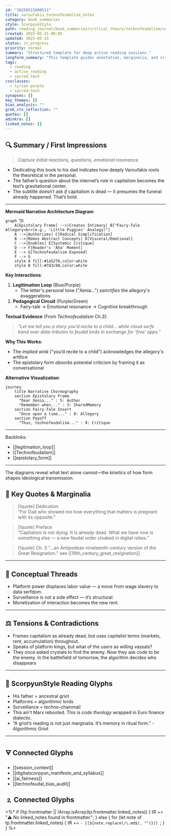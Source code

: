 ```yaml
---
id: "20250515090511"
title: varoufakis_technofeudalism_notes
category: book_summaries
style: ScorpyunStyle
path: reading_journal/book_summaries/critical_theory/technofeudalism/varoufakis_technofeudalism_notes.md
created: 2025-05-15 09:05
updated: 2025-05-15
status: in_progress
priority: normal
summary: "Structured template for deep active reading sessions."
longform_summary: "This template guides annotation, marginalia, and critical response during reading. Designed to track quotes, themes, and interpretive context for texts processed through the Anacostia Vault."
tags:
  - reading
  - active_reading
  - sacred_tech
cssclasses:
  - tyrian-purple
  - sacred-tech
synapses: []
key_themes: []
bias_analysis: ""
grok_ctx_reflection: ""
quotes: []
adinkra: []
linked_notes: []
---
```

## 🔍 Summary / First Impressions  
> _Capture initial reactions, questions, emotional resonance._
- Dedicating this book to his dad indicates how deeply Varoufakis roots the theoretical in the personal.
- The father’s question about the internet’s role in capitalism becomes the text’s gravitational center.
- The subtitle doesn’t ask *if* capitalism is dead — it presumes the funeral already happened. That’s bold.

---
**Mermaid Narrative Architecture Diagram**  
```mermaid  
graph TD  
    A[Epistolary Frame] -->|Creates Intimacy| B["Fairy-Tale Allegory<br>(e.g., 'Little Piggies' Analogy)"]  
    A -->|Authorizes| C[Radical Simplification]  
    B -->|Makes Abstract Concepts| D[Visceral/Emotional]  
    C -->|Enables| E[Systemic Critique]  
    D --> F[Reader's 'Aha' Moment]  
    E --> G[Technofeudalism Exposed]  
    F --> G  
    style A fill:#1a5276,color:white  
    style B fill:#7d3c98,color:white  
```  

**Key Interactions**:  
1. **Legitimation Loop** (Blue/Purple)  
   - The letter's personal tone ("Xenia...") *sanctifies* the allegory's exaggerations  
2. **Pedagogical Circuit** (Purple/Green)  
   - Fairy-tale → Emotional resonance → Cognitive breakthrough  

**Textual Evidence** (From *Technofeudalism* Ch.3):  
> *"Let me tell you a story you’d recite to a child... while cloud serfs hand over data-tributes to feudal lords in exchange for ‘free’ apps."*  

**Why This Works**:  
- The *implied wink* ("you’d recite to a child") acknowledges the allegory's artifice  
- The epistolary form *absorbs* potential criticism by framing it as conversational  

**Alternative Visualization**:  
```mermaid  
journey  
    title Narrative Choreography  
    section Epistolary Frame  
      "Dear Xenia..." : 5: Author  
      "Remember when..." : 3: SharedMemory  
    section Fairy-Tale Insert  
      "Once upon a time..." : 8: Allegory  
    section Payoff  
      "Thus, technofeudalism..." : 9: Critique  
```  

---
Backlinks:  
- [[legitimation_loop]]  
- [[Technofeudalism]]  
- [[epistolary_form]]  
---

The diagrams reveal what text alone cannot—the *kinetics* of how form shapes ideological transmission.

## 🧠 Key Quotes & Marginalia  
> [!quote] Dedication  
> “For Dad who showed me how everything that matters is pregnant with its opposite.”

> [!quote] Preface  
> “Capitalism is not dying. It is already dead. What we have now is something else — a new feudal order cloaked in digital robes.”

> [!quote] Ch. 3
> "...an Antipodean nineteenth-century version of the Great Resignation." see [[19th_century_great_resignation]]

---

## 🧪 Conceptual Threads  
- Platform power displaces labor value — a move from wage slavery to data serfdom.  
- Surveillance is not a side effect — it’s structural.  
- Monetization of interaction becomes the new rent.

---

## ⚖️ Tensions & Contradictions  
- Frames capitalism as already dead, but uses capitalist terms (markets, rent, accumulation) throughout.  
- Speaks of platform kings, but what of the *users* as willing vassals?
- They once asked crystals to find the enemy. Now they ask code to _be_ the enemy. In the battlefield of tomorrow, the algorithm decides who disappears

---

## 🧭 ScorpyunStyle Reading Glyphs  
- His father = ancestral griot  
- Platforms = algorithmic lords  
- Surveillance = techno-chainmail  
- This ain’t Marx rebooted. This is *code theology* wrapped in Euro finance dialectic.
- “A griot’s reading is not just marginalia. It’s memory in ritual form.” -Algorithmic Griot

---

## 🜃 Connected Glyphs  
- [[session_context]]  
- [[digitalscorpyun_manifesto_and_syllabus]]  
- [[ai_fairness]]  
- [[technofeudal_bias_audit]]
## 🄃 Connected Glyphs

<%*
if (!tp.frontmatter || !Array.isArray(tp.frontmatter.linked_notes)) {
  tR += "⚠️ No linked_notes found in frontmatter.";
} else {
  for (let note of tp.frontmatter.linked_notes) {
    tR += `- [[${note.replace(/\.md$/, "")}]]
`;
  }
}
%>
